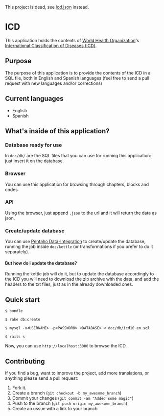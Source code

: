 This project is dead, see [icd.json](https://github.com/patriciomacadden/icd.json) instead.

# ICD

This application holds the contents of [World Health Organization](http://www.who.int/)'s [International Classification of Diseases (ICD)](http://www.who.int/classifications/icd/en/).

## Purpose

The purpose of this application is to provide the contents of the ICD in a SQL file, both in English and Spanish languages (feel free to send a pull request with new languages and/or corrections)

## Current languages

* English
* Spanish

## What's inside of this application?

### Database ready for use

In `doc/db/` are the SQL files that you can use for running this application: just insert it on the database.

### Browser

You can use this application for browsing through chapters, blocks and codes.

### API

Using the browser, just append `.json` to the url and it will return the data as json.

### Create/update database

You can use [Pentaho Data-Integration](http://kettle.pentaho.com/) to create/update the database, running the job inside `doc/kettle` (or transformations if you prefer to do it separately).

#### But how do I update the database?

Running the kettle job will do it, but to update the database accordingly to the ICD you will need to download the zip archive with the data, and add the headers to the txt files, just as in the already downloaded ones.

## Quick start

```
$ bundle
```

```
$ rake db:create
```

```
$ mysql -u<USERNAME> -p<PASSWORD> <DATABASE> < doc/db/icd10_en.sql
```

```
$ rails s
```

Now, you can use `http://localhost:3000` to browse the ICD.

## Contributing

If you find a bug, want to improve the project, add more translations, or anything please send a pull request:

1. Fork it.
2. Create a branch (`git checkout -b my_awesome_branch`)
3. Commit your changes (`git commit -am "Added some magic"`)
4. Push to the branch (`git push origin my_awesome_branch`)
5. Create an ussue with a link to your branch
